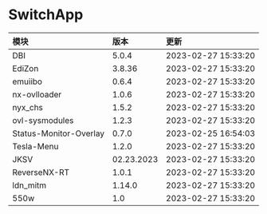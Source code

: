 # SwitchApp

|模块|版本|更新|
|:-|:-|:-|
|DBI|5.0.4|2023-02-27 15:33:20|
|EdiZon|3.8.36|2023-02-27 15:33:20|
|emuiibo|0.6.4|2023-02-27 15:33:20|
|nx-ovlloader|1.0.6|2023-02-27 15:33:20|
|nyx_chs|1.5.2|2023-02-27 15:33:20|
|ovl-sysmodules|1.2.3|2023-02-27 15:33:20|
|Status-Monitor-Overlay|0.7.0|2023-02-25 16:54:03|
|Tesla-Menu|1.2.0|2023-02-27 15:33:20|
|JKSV|02.23.2023|2023-02-27 15:33:20|
|ReverseNX-RT|1.0.1|2023-02-27 15:33:20|
|ldn_mitm|1.14.0|2023-02-27 15:33:20|
|550w|1.0|2023-02-27 15:33:20|
